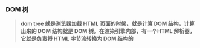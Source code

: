 ### DOM 树
>__dom tree 就是浏览器加载  HTML 页面的时候，就是计算 DOM 结构，计算出来的 DOM 结构就是 DOM 树。在渲染引擎内部，有一个HTML 解析器，它就是负责将 HTML 字节流转换为 DOM 结构的__